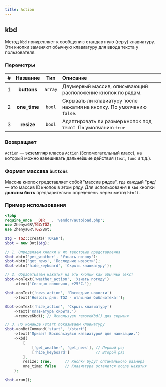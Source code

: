 ```yaml
---
title: Action
---
```


## kbd
Метод `kbd` прикрепляет к сообщению стандартную (reply) клавиатуру. Эти кнопки заменяют обычную клавиатуру для ввода текста у пользователя.

### Параметры
| # |   Название   |   Тип    | Описание                                                            |
|:-:|:------------:|:--------:|:--------------------------------------------------------------------|
| 1 | **buttons**  | `array`  | Двумерный массив, описывающий расположение кнопок по рядам.         |
| 2 | **one_time** | `bool`   | Скрывать ли клавиатуру после нажатия на кнопку. По умолчанию `false`. |
| 3 | **resize**   | `bool`   | Адаптировать ли размер кнопок под текст. По умолчанию `true`.       |

### Возвращает
`Action` — экземпляр класса `Action` (Вспомогательный класс), на который можно навешивать дальнейшие действия (`text`, `func` и т.д.).

### Формат массива `buttons`
Массив кнопок представляет собой "массив рядов", где каждый "ряд" — это массив ID кнопок в этом ряду. Для использования в `kbd` кнопки **должны быть** предварительно определены через метод `btn()`.

### Пример использования
```php
<?php
require_once __DIR__ . 'vendor/autoload.php';
use ZhenyaGR\TGZ\TGZ;
use ZhenyaGR\TGZ\Bot;

$tg = TGZ::create('ТОКЕН');
$bot = new Bot($tg);

// 1. Определяем кнопки и их текстовые представления
$bot->btn('get_weather', 'Узнать погоду');
$bot->btn('get_news', 'Последние новости');
$bot->btn('hide_keyboard', 'Скрыть клавиатуру');

// 2. Обрабатываем нажатия на эти кнопки как обычный текст
$bot->onText('weather_action', 'Узнать погоду')
    ->text('Сегодня солнечно, +25°C.');

$bot->onText('news_action', 'Последние новости')
    ->text('Новость дня: TGZ - отличная библиотека!');

$bot->onText('hide_action', 'Скрыть клавиатуру')
    ->text('Клавиатура скрыта.')
    ->removeKbd(); // Используем removeKbd() для скрытия

// 3. По команде /start показываем клавиатуру
$bot->onBotCommand('start', '/start')
    ->text('Привет! Воспользуйся клавиатурой для навигации.')
    ->kbd(
        [
            ['get_weather', 'get_news'], // Первый ряд
            ['hide_keyboard']            // Второй ряд
        ],
        resize: true,      // Кнопки будут оптимального размера
        one_time: false    // Клавиатура останется после нажатия
    );

$bot->run();
```
